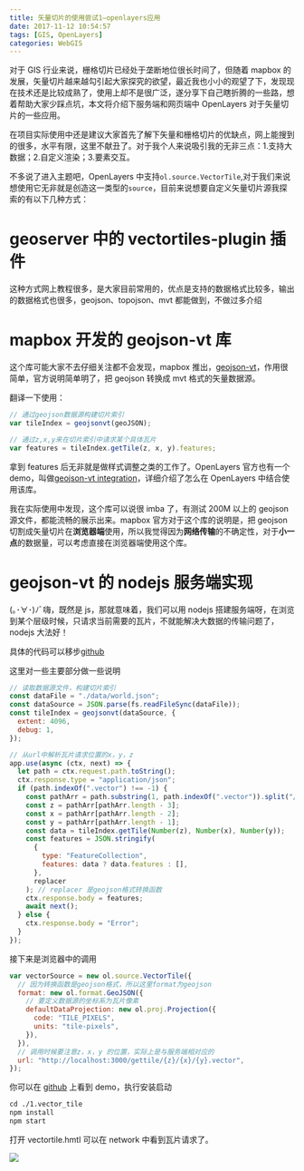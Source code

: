 ```yaml
---
title: 矢量切片的使用尝试1—openlayers应用
date: 2017-11-12 10:54:57
tags: [GIS, OpenLayers]
categories: WebGIS
---
```


对于 GIS 行业来说，栅格切片已经处于垄断地位很长时间了，但随着 mapbox 的发展，矢量切片越来越勾引起大家探究的欲望，最近我也小小的观望了下，发现现在技术还是比较成熟了，使用上却不是很广泛，遂分享下自己瞎折腾的一些路，想着帮助大家少踩点坑，本文将介绍下服务端和网页端中 OpenLayers 对于矢量切片的一些应用。

<!-- more -->

在项目实际使用中还是建议大家首先了解下矢量和栅格切片的优缺点，网上能搜到的很多，水平有限，这里不献丑了。对于我个人来说吸引我的无非三点：1.支持大数据；2.自定义渲染；3.要素交互。

不多说了进入主题吧，OpenLayers 中支持`ol.source.VectorTile`,对于我们来说想使用它无非就是创造这一类型的`source`，目前来说想要自定义矢量切片源我探索的有以下几种方式：

# geoserver 中的 vectortiles-plugin 插件

这种方式网上教程很多，是大家目前常用的，优点是支持的数据格式比较多，输出的数据格式也很多，geojson、topojson、mvt 都能做到，不做过多介绍

# mapbox 开发的 geojson-vt 库

这个库可能大家不去仔细关注都不会发现，mapbox 推出，[geojson-vt](https://github.com/mapbox/geojson-vt)，作用很简单，官方说明简单明了，把 geojson 转换成 mvt 格式的矢量数据源。

翻译一下使用：

```js
// 通过geojson数据源构建切片索引
var tileIndex = geojsonvt(geoJSON);

// 通过z,x,y来在切片索引中请求某个具体瓦片
var features = tileIndex.getTile(z, x, y).features;
```

拿到 features 后无非就是做样式调整之类的工作了。OpenLayers 官方也有一个 demo，叫做[geojson-vt integration](https://openlayers.org/en/latest/examples/geojson-vt.html)，详细介绍了怎么在 OpenLayers 中结合使用该库。

我在实际使用中发现，这个库可以说很 imba 了，有测试 200M 以上的 geojson 源文件，都能流畅的展示出来。mapbox 官方对于这个库的说明是，把 geojson 切割成矢量切片在**浏览器端**使用，所以我觉得因为**网络传输**的不确定性，对于**小一点**的数据量，可以考虑直接在浏览器端使用这个库。

# geojson-vt 的 nodejs 服务端实现

(｡･∀･)ﾉﾞ嗨，既然是 js，那就意味着，我们可以用 nodejs 搭建服务端呀，在浏览到某个层级时候，只请求当前需要的瓦片，不就能解决大数据的传输问题了，nodejs 大法好！

具体的代码可以移步[github](https://github.com/zzcyrus/openlayers-demos/tree/master/1.vector_tile)

这里对一些主要部分做一些说明

```js
// 读取数据源文件，构建切片索引
const dataFile = "./data/world.json";
const dataSource = JSON.parse(fs.readFileSync(dataFile));
const tileIndex = geojsonvt(dataSource, {
  extent: 4096,
  debug: 1,
});
```

```js
// 从url中解析瓦片请求位置的x，y，z
app.use(async (ctx, next) => {
  let path = ctx.request.path.toString();
  ctx.response.type = "application/json";
  if (path.indexOf(".vector") !== -1) {
    const pathArr = path.substring(1, path.indexOf(".vector")).split("/");
    const z = pathArr[pathArr.length - 3];
    const x = pathArr[pathArr.length - 2];
    const y = pathArr[pathArr.length - 1];
    const data = tileIndex.getTile(Number(z), Number(x), Number(y));
    const features = JSON.stringify(
      {
        type: "FeatureCollection",
        features: data ? data.features : [],
      },
      replacer
    ); // replacer 是geojson格式转换函数
    ctx.response.body = features;
    await next();
  } else {
    ctx.response.body = "Error";
  }
});
```

接下来是浏览器中的调用

```js
var vectorSource = new ol.source.VectorTile({
  // 因为转换函数是geojson格式，所以这里format为geojson
  format: new ol.format.GeoJSON({
    // 要定义数据源的坐标系为瓦片像素
    defaultDataProjection: new ol.proj.Projection({
      code: "TILE_PIXELS",
      units: "tile-pixels",
    }),
  }),
  // 调用时候要注意z，x，y 的位置，实际上是与服务端相对应的
  url: "http://localhost:3000/gettile/{z}/{x}/{y}.vector",
});
```

你可以在 [github](https://github.com/zzcyrus/openlayers-demos) 上看到 demo，执行安装启动

```cl
cd ./1.vector_tile
npm install
npm start
```

打开 vectortile.hmtl 可以在 network 中看到瓦片请求了。


![](https://blog-img-1255388623.cos.ap-shanghai.myqcloud.com/vector-tile-network-202202201207900.png)